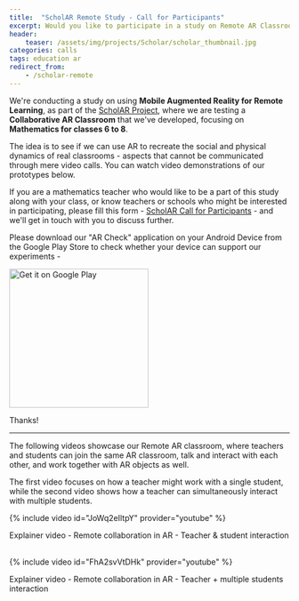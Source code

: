 ```yaml
---
title:  "ScholAR Remote Study - Call for Participants"
excerpt: Would you like to participate in a study on Remote AR Classrooms? Read this post to find out more, and get in touch!
header:
    teaser: /assets/img/projects/Scholar/scholar_thumbnail.jpg
categories: calls
tags: education ar
redirect_from:
    - /scholar-remote
---
```


We're conducting a study on using **Mobile Augmented Reality for Remote Learning**, as part of the [ScholAR Project](/projects/scholar), where we are testing a **Collaborative AR Classroom** that we've developed, focusing on **Mathematics for classes 6 to 8**. 
 
The idea is to see if we can use AR to recreate the social and physical dynamics of real classrooms - aspects that cannot be communicated through mere video calls. You can watch video demonstrations of our prototypes below.  
        
If you are a mathematics teacher who would like to be a part of this study along with your class, or know teachers or schools who might be interested in participating, please fill this form - [ScholAR Call for Participants](https://forms.gle/h5u2yWw6EVGbp11G8) - and we'll get in touch with you to discuss further.

Please download our "AR Check" application on your Android Device from the Google Play Store to check whether your device can support our experiments - 

<a href='https://play.google.com/store/apps/details?id=com.imxdlab.archeck&pcampaignid=pcampaignidMKT-Other-global-all-co-prtnr-py-PartBadge-Mar2515-1' ><img alt='Get it on Google Play' src='https://play.google.com/intl/en_us/badges/static/images/badges/en_badge_web_generic.png' style ="Width:250px"/></a>

Thanks!

---

The following videos showcase our Remote AR classroom, where teachers and students can join the same AR classroom, talk and interact with each other, and work together with AR objects as well.

The first video focuses on how a teacher might work with a single student, while the second video shows how a teacher can simultaneously interact with multiple students.

{% include video id="JoWq2eIltpY" provider="youtube" %}
<figcaption>Explainer video - Remote collaboration in AR - Teacher & student interaction</figcaption>
<br>

{% include video id="FhA2svVtDHk" provider="youtube" %}
<figcaption>Explainer video - Remote collaboration in AR - Teacher + multiple students interaction</figcaption>
<br>
